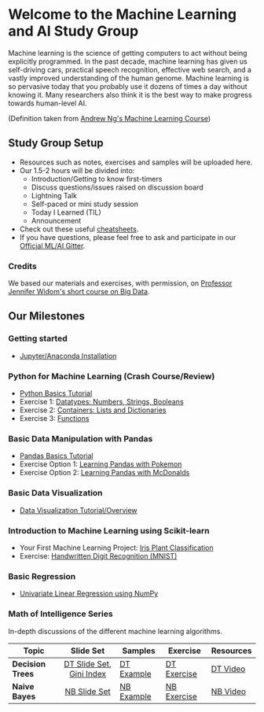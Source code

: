 # Welcome to the Machine Learning and AI Study Group
Machine learning is the science of getting computers to act without being explicitly programmed. In the past decade, machine learning has given us self-driving cars, practical speech recognition, effective web search, and a vastly improved understanding of the human genome. Machine learning is so pervasive today that you probably use it dozens of times a day without knowing it. Many researchers also think it is the best way to make progress towards human-level AI.

(Definition taken from [Andrew Ng's Machine Learning Course](https://www.coursera.org/learn/machine-learning))

## Study Group Setup
* Resources such as notes, exercises and samples will be uploaded here.
* Our 1.5-2 hours will be divided into:
    - Introduction/Getting to know first-timers 
    - Discuss questions/issues raised on discussion board 
    - Lightning Talk 
    - Self-paced or mini study session
    - Today I Learned (TIL)
    - Announcement
* Check out these useful [cheatsheets](https://gitlab.com/wwcodemanila/WWCodeManila-ML.AI/tree/master/cheatsheets).
* If you have questions, please feel free to ask and participate in our [Official ML/AI Gitter](https://gitter.im/WWCodeManila/Machine-Learning-AI). 

### Credits
We based our materials and exercises, with permission, on [Professor Jennifer Widom's short course on Big Data](http://www.professorwidom.org/bigdata/).

## Our Milestones
### Getting started 
- [Jupyter/Anaconda Installation](https://github.com/wwcodemanila/WWCodeManila-ML.AI/blob/master/tutorials/installation_guide.ipynb)

### Python for Machine Learning (Crash Course/Review)
- [Python Basics Tutorial](https://github.com/wwcodemanila/WWCodeManila-ML.AI/blob/master/exercises/python_basics_tutorial.ipynb)
- Exercise 1: [Datatypes: Numbers, Strings, Booleans](https://github.com/wwcodemanila/WWCodeManila-ML.AI/blob/master/exercises/python_basics_part1.ipynb)
- Exercise 2: [Containers: Lists and Dictionaries](https://github.com/wwcodemanila/WWCodeManila-ML.AI/blob/master/exercises/python_basics_part2.ipynb)
- Exercise 3: [Functions](https://github.com/wwcodemanila/WWCodeManila-ML.AI/blob/master/exercises/python_basics_part3.ipynb)

### Basic Data Manipulation with Pandas
- [Pandas Basics Tutorial](https://github.com/wwcodemanila/WWCodeManila-ML.AI/blob/master/exercises/python_pandas_tutorial.ipynb)
- Exercise Option 1: [Learning Pandas with Pokemon](https://github.com/wwcodemanila/WWCodeManila-ML.AI/blob/master/exercises/pokemon_pandas.ipynb)
- Exercise Option 2: [Learning Pandas with McDonalds](https://github.com/wwcodemanila/WWCodeManila-ML.AI/blob/master/exercises/mcdonalds_pandas.ipynb) 

### Basic Data Visualization 
- [Data Visualization Tutorial/Overview](https://github.com/wwcodemanila/WWCodeManila-ML.AI/blob/master/exercises/python_visualization_exercise.ipynb)

### Introduction to Machine Learning using Scikit-learn
- Your First Machine Learning Project: [Iris Plant Classification](https://github.com/wwcodemanila/WWCodeManila-ML.AI/blob/master/tutorials/Intro-to-Machine-Learning.ipynb)
- Exercise: [Handwritten Digit Recognition (MNIST)](https://github.com/wwcodemanila/WWCodeManila-ML.AI/blob/master/exercises/mnist_exercise.ipynb)

### Basic Regression
- [Univariate Linear Regression using NumPy](https://github.com/wwcodemanila/WWCodeManila-ML.AI/blob/master/exercises/python_regression_exercise.ipynb)

### Math of Intelligence Series
In-depth discussions of the different machine learning algorithms.

| Topic         | Slide Set    | Samples |  Exercise  | Resources |
| ------------- |:-------------:| -----| ------| --|
| <b>Decision Trees</b>  | [DT Slide Set](https://github.com/wwcodemanila/WWCodeManila-ML.AI/blob/master/slide%20sets/Slide%20Set%203%20-%20Decision%20Trees.pdf), [Gini Index](https://github.com/wwcodemanila/WWCodeManila-ML.AI/blob/master/slide%20sets/Slide%20Set%203%20-%20Decision%20Trees%20-%20Gini.pdf)| [DT Example](https://github.com/wwcodemanila/WWCodeManila-ML.AI/blob/master/slide%20sets/Example%20-%20Building%20a%20Decision%20Tree.pdf) | [DT Exercise](https://github.com/wwcodemanila/WWCodeManila-ML.AI/blob/master/exercises/decision_trees_exercise.ipynb) | [DT Video](https://www.youtube.com/watch?v=eKD5gxPPeY0&list=PLBv09BD7ez_4temBw7vLA19p3tdQH6FYO) |
| <b>Naive Bayes</b> | [NB Slide Set](https://github.com/wwcodemanila/WWCodeManila-ML.AI/blob/master/slide%20sets/Slide%20Set%205%20-%20Naive%20Bayes.pdf) | [NB Example](https://github.com/wwcodemanila/WWCodeManila-ML.AI/blob/master/slide%20sets/Example%20-%20Naive%20Bayes%20Classifier.pdf) | [NB Exercise](https://github.com/wwcodemanila/WWCodeManila-ML.AI/blob/master/exercises/naive_bayes_exercise.ipynb) | [NB Video](https://www.youtube.com/watch?v=PrkiRVcrxOs&t=405s) |


